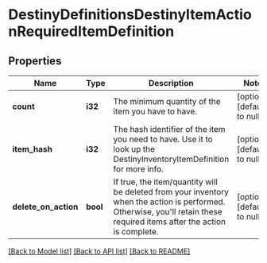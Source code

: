 # DestinyDefinitionsDestinyItemActionRequiredItemDefinition

## Properties
Name | Type | Description | Notes
------------ | ------------- | ------------- | -------------
**count** | **i32** | The minimum quantity of the item you have to have. | [optional] [default to null]
**item_hash** | **i32** | The hash identifier of the item you need to have. Use it to look up the DestinyInventoryItemDefinition for more info. | [optional] [default to null]
**delete_on_action** | **bool** | If true, the item/quantity will be deleted from your inventory when the action is performed. Otherwise, you&#39;ll retain these required items after the action is complete. | [optional] [default to null]

[[Back to Model list]](../README.md#documentation-for-models) [[Back to API list]](../README.md#documentation-for-api-endpoints) [[Back to README]](../README.md)


